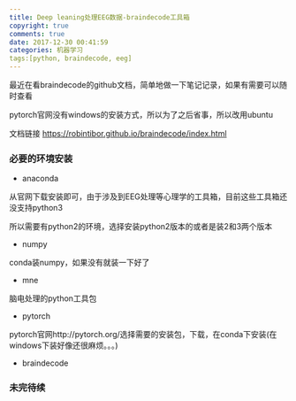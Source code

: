 ```yaml
---
title: Deep leaning处理EEG数据-braindecode工具箱
copyright: true
comments: true
date: 2017-12-30 00:41:59
categories: 机器学习
tags:[python, braindecode, eeg]
---
```

最近在看braindecode的github文档，简单地做一下笔记记录，如果有需要可以随时查看

pytorch官网没有windows的安装方式，所以为了之后省事，所以改用ubuntu
<!--more-->

文档链接
https://robintibor.github.io/braindecode/index.html

### 必要的环境安装

- anaconda

从官网下载安装即可，由于涉及到EEG处理等心理学的工具箱，目前这些工具箱还没支持python3

所以需要有python2的环境，选择安装python2版本的或者是装2和3两个版本

- numpy

conda装numpy，如果没有就装一下好了

- mne

脑电处理的python工具包

- pytorch

pytorch官网http://pytorch.org/选择需要的安装包，下载，在conda下安装(在windows下装好像还很麻烦。。。)

- braindecode

### 未完待续
